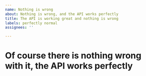 ```yaml
---
name: Nothing is wrong
about: Nothing is wrong, and the API works perfectly
title: The API is working great and nothing is wrong
labels: perfectly normal
assignees: ''

---
```


# Of course there is nothing wrong with it, the API works perfectly
